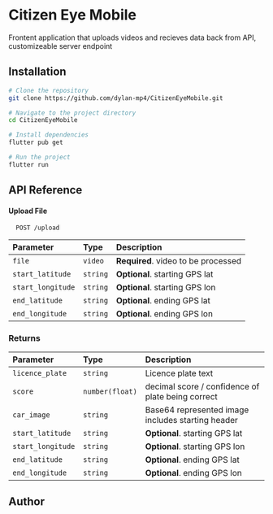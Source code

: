 # Citizen Eye Mobile

Frontent application that uploads videos and recieves data back from API, customizeable server endpoint


## Installation

```bash
# Clone the repository
git clone https://github.com/dylan-mp4/CitizenEyeMobile.git

# Navigate to the project directory
cd CitizenEyeMobile

# Install dependencies
flutter pub get

# Run the project
flutter run
```
## API Reference

#### Upload File

```http
  POST /upload
```

| Parameter | Type     | Description                |
| :-------- | :------- | :------------------------- |
| `file` | `video` | **Required**. video to be processed |
| `start_latitude` | `string` | **Optional**. starting GPS lat |
| `start_longitude` | `string` | **Optional**. starting GPS lon |
| `end_latitude` | `string` | **Optional**. ending GPS lat |
| `end_longitude` | `string` | **Optional**. ending GPS lon |

### Returns
| Parameter | Type     | Description                |
| :-------- | :------- | :------------------------- |
| `licence_plate` | `string` | Licence plate text |
| `score` | `number(float)` | decimal score / confidence of plate being correct |
| `car_image` | `string` | Base64 represented image includes starting header |
| `start_latitude` | `string` | **Optional**. starting GPS lat |
| `start_longitude` | `string` | **Optional**. starting GPS lon |
| `end_latitude` | `string` | **Optional**. ending GPS lat |
| `end_longitude` | `string` | **Optional**. ending GPS lon |
## Author
